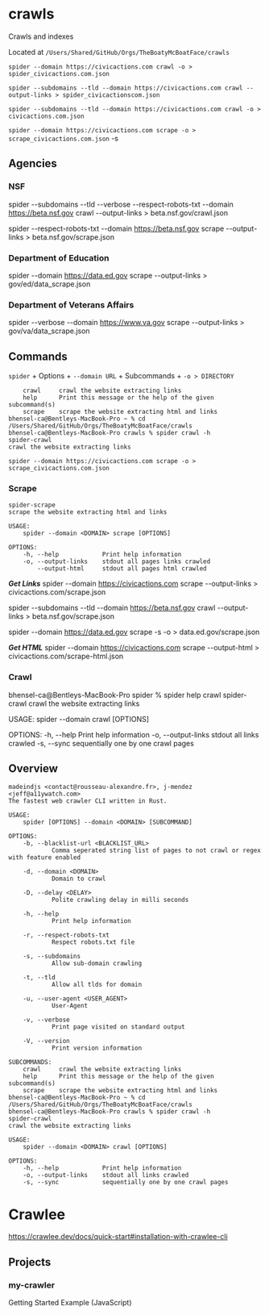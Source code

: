 # crawls

Crawls and indexes

Located at `/Users/Shared/GitHub/Orgs/TheBoatyMcBoatFace/crawls`

`spider --domain https://civicactions.com crawl -o > spider_civicactions.com.json`

`spider --subdomains --tld --domain https://civicactions.com crawl --output-links > spider_civicactionscom.json`

`spider --subdomains --tld --domain https://civicactions.com crawl -o > civicactions.com.json`

`spider --domain https://civicactions.com scrape -o > scrape_civicactions.com.json`
-s

## Agencies

### NSF

spider --subdomains --tld --verbose --respect-robots-txt --domain https://beta.nsf.gov crawl --output-links > beta.nsf.gov/crawl.json

spider --respect-robots-txt --domain https://beta.nsf.gov scrape --output-links > beta.nsf.gov/scrape.json

### Department of Education

spider --domain https://data.ed.gov scrape --output-links > gov/ed/data_scrape.json

### Department of Veterans Affairs

spider --verbose --domain https://www.va.gov scrape --output-links > gov/va/data_scrape.json

## Commands

`spider` + Options + `--domain URL` + Subcommands + `-o > DIRECTORY`

```SUBCOMMANDS:
    crawl     crawl the website extracting links
    help      Print this message or the help of the given subcommand(s)
    scrape    scrape the website extracting html and links
bhensel-ca@Bentleys-MacBook-Pro ~ % cd /Users/Shared/GitHub/Orgs/TheBoatyMcBoatFace/crawls
bhensel-ca@Bentleys-MacBook-Pro crawls % spider crawl -h
spider-crawl
crawl the website extracting links
```

`spider --domain https://civicactions.com scrape -o > scrape_civicactions.com.json`

### Scrape

```
spider-scrape
scrape the website extracting html and links

USAGE:
    spider --domain <DOMAIN> scrape [OPTIONS]

OPTIONS:
    -h, --help            Print help information
    -o, --output-links    stdout all pages links crawled
        --output-html     stdout all pages html crawled
```

**_Get Links_**
spider --domain https://civicactions.com scrape --output-links > civicactions.com/scrape.json

spider --subdomains --tld --domain https://beta.nsf.gov crawl --output-links > beta.nsf.gov/scrape.json

spider --domain https://data.ed.gov scrape -s -o > data.ed.gov/scrape.json

**_Get HTML_**
spider --domain https://civicactions.com scrape --output-html > civicactions.com/scrape-html.json

### Crawl

bhensel-ca@Bentleys-MacBook-Pro spider % spider help crawl
spider-crawl
crawl the website extracting links

USAGE:
spider --domain <DOMAIN> crawl [OPTIONS]

OPTIONS:
-h, --help Print help information
-o, --output-links stdout all links crawled
-s, --sync sequentially one by one crawl pages

## Overview

```
madeindjs <contact@rousseau-alexandre.fr>, j-mendez <jeff@a11ywatch.com>
The fastest web crawler CLI written in Rust.

USAGE:
    spider [OPTIONS] --domain <DOMAIN> [SUBCOMMAND]

OPTIONS:
    -b, --blacklist-url <BLACKLIST_URL>
            Comma seperated string list of pages to not crawl or regex with feature enabled

    -d, --domain <DOMAIN>
            Domain to crawl

    -D, --delay <DELAY>
            Polite crawling delay in milli seconds

    -h, --help
            Print help information

    -r, --respect-robots-txt
            Respect robots.txt file

    -s, --subdomains
            Allow sub-domain crawling

    -t, --tld
            Allow all tlds for domain

    -u, --user-agent <USER_AGENT>
            User-Agent

    -v, --verbose
            Print page visited on standard output

    -V, --version
            Print version information

SUBCOMMANDS:
    crawl     crawl the website extracting links
    help      Print this message or the help of the given subcommand(s)
    scrape    scrape the website extracting html and links
bhensel-ca@Bentleys-MacBook-Pro ~ % cd /Users/Shared/GitHub/Orgs/TheBoatyMcBoatFace/crawls
bhensel-ca@Bentleys-MacBook-Pro crawls % spider crawl -h
spider-crawl
crawl the website extracting links

USAGE:
    spider --domain <DOMAIN> crawl [OPTIONS]

OPTIONS:
    -h, --help            Print help information
    -o, --output-links    stdout all links crawled
    -s, --sync            sequentially one by one crawl pages
```

# Crawlee

https://crawlee.dev/docs/quick-start#installation-with-crawlee-cli

## Projects

### my-crawler

Getting Started Example (JavaScript)
